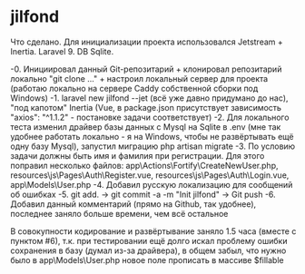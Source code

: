 # jilfond

Что сделано. Для инициализации проекта использовался Jetstream + Inertia. Laravel 9. DB Sqlite.

-0. Инициировал данный Git-репозитарий + клонировал репозитарий локально "git clone ..."  + настроил локальный сервер для проекта (работаю локально на сервере Caddy собственной сборки под Windows) 
-1. laravel new jilfond --jet (всё уже давно придумано до нас), "под капотом" Inertia (Vue, в package.json присутствует зависимость "axios": "^1.1.2" - постановке задачи соответствует)
-2. Для локального теста изменил драйвер базы данных с Mysql на Sqlite в .env (мне так удобнее работать локально - я на Windows, чтобы не развёртывать ещё одну базу Mysql), запустил миграцию php artisan migrate
-3. По условию задачи должны быть имя и фамилия при регистрации. Для этого поправил несколько файлов: app\Actions\Fortify\CreateNewUser.php, resources\js\Pages\Auth\Register.vue, resources\js\Pages\Auth\Login.vue, app\Models\User.php
-4. Добавил русскую локализацию для сообщений об ошибках
-5. git add.  ->  git commit -a -m "Init jilfond"  -> Git push
-6. Добавил данный комментарий (прямо на Github, так удобнее), последнее заняло больше времени, чем всё остальное

В совокупности кодирование и развёртывание заняло 1.5 чacа (вместе с пунктом #6), т.к. при тестировании ещё долго искал проблему ошибки сохранения в базу (думал из-за драйвера), в общем забыл, что нужно было в app\Models\User.php новое поле прописать в массиве $fillable

